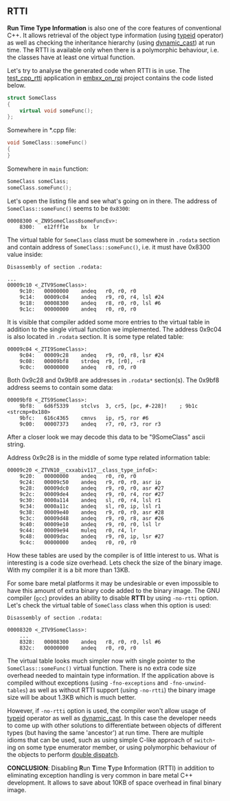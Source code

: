 ## RTTI

**Run Time Type Information** is also one of the core features of conventional C++. It allows retrieval of the object type information (using [typeid](http://en.cppreference.com/w/cpp/language/typeid) operator) as well as checking the inheritance hierarchy (using [dynamic_cast](http://en.cppreference.com/w/cpp/language/dynamic_cast)) at run time. The RTTI is available only when there is a polymorphic behaviour, i.e. the classes have at least one virtual function.

Let's try to analyse the generated code when RTTI is in use. The [test_cpp_rtti](https://github.com/arobenko/embxx_on_rpi/tree/master/src/test_cpp/test_cpp_rtti) application in [embxx_on_rpi](https://github.com/arobenko/embxx_on_rpi) project contains the code listed below.
```cpp
struct SomeClass
{
    virtual void someFunc();
};
```

Somewhere in *.cpp file:
```cpp
void SomeClass::someFunc()
{
}
```

Somewhere in `main` function:
```cpp
SomeClass someClass;
someClass.someFunc();
```

Let's open the listing file and see what's going on in there. The address of `SomeClass::someFunc()` seems to be `0x8300`:
```
00008300 <_ZN9SomeClass8someFuncEv>:
    8300:	e12fff1e 	bx	lr
```

The virtual table for `SomeClass` class must be somewhere in `.rodata` section and contain address of `SomeClass::someFunc()`, i.e. it must have 0x8300 value inside:
```
Disassembly of section .rodata:

...
00009c10 <_ZTV9SomeClass>:
    9c10:	00000000 	andeq	r0, r0, r0
    9c14:	00009c04 	andeq	r9, r0, r4, lsl #24
    9c18:	00008300 	andeq	r8, r0, r0, lsl #6
    9c1c:	00000000 	andeq	r0, r0, r0

```

It is visible that compiler added some more entries to the virtual table in addition to the single virtual function we implemented. The address 0x9c04 is also located in `.rodata` section. It is some type related table:
```
00009c04 <_ZTI9SomeClass>:
    9c04:	00009c28 	andeq	r9, r0, r8, lsr #24
    9c08:	00009bf8 	strdeq	r9, [r0], -r8
    9c0c:	00000000 	andeq	r0, r0, r0
```

Both 0x9c28 and 0x9bf8 are addresses in `.rodata*` section(s). The 0x9bf8 address seems to contain some data:
```
00009bf8 <_ZTS9SomeClass>:
    9bf8:	6d6f5339 	stclvs	3, cr5, [pc, #-228]!	; 9b1c <strcmp+0x180>
    9bfc:	616c4365 	cmnvs	ip, r5, ror #6
    9c00:	00007373 	andeq	r7, r0, r3, ror r3
```
After a closer look we may decode this data to be "9SomeClass" ascii string.

Address 0x9c28 is in the middle of some type related information table:
```
00009c20 <_ZTVN10__cxxabiv117__class_type_infoE>:
    9c20:	00000000 	andeq	r0, r0, r0
    9c24:	00009c50 	andeq	r9, r0, r0, asr ip
    9c28:	00009dc0 	andeq	r9, r0, r0, asr #27
    9c2c:	00009de4 	andeq	r9, r0, r4, ror #27
    9c30:	0000a114 	andeq	sl, r0, r4, lsl r1
    9c34:	0000a11c 	andeq	sl, r0, ip, lsl r1
    9c38:	00009e40 	andeq	r9, r0, r0, asr #28
    9c3c:	00009d48 	andeq	r9, r0, r8, asr #26
    9c40:	00009e10 	andeq	r9, r0, r0, lsl lr
    9c44:	00009e94 	muleq	r0, r4, lr
    9c48:	00009dac 	andeq	r9, r0, ip, lsr #27
    9c4c:	00000000 	andeq	r0, r0, r0
```

How these tables are used by the compiler is of little interest to us. What is interesting is a code size overhead. Lets check the size of the binary image. With my compiler it is a bit more than 13KB. 

For some bare metal platforms it may be undesirable or even impossible to have this amount of extra binary code added to the binary image. The GNU compiler (`gcc`) provides an ability to disable **RTTI** by using `-no-rtti` option. Let's check the virtual table of `SomeClass` class when this option is used:
```
Disassembly of section .rodata:

00008320 <_ZTV9SomeClass>:
	...
    8328:	00008300 	andeq	r8, r0, r0, lsl #6
    832c:	00000000 	andeq	r0, r0, r0
```

The virtual table looks much simpler now with single pointer to the `SomeClass::someFunc()` virtual function. There is no extra code size overhead needed to maintain type information. If the application above is compiled without exceptions (using `-fno-exceptions` and `-fno-unwind-tables`) as well as without RTTI support (using `-no-rtti`) the binary image size will be about 1.3KB which is much better.

However, if `-no-rtti` option is used, the compiler won't allow usage of 
[typeid](http://en.cppreference.com/w/cpp/language/typeid) operator as well as 
[dynamic_cast](http://en.cppreference.com/w/cpp/language/dynamic_cast). 
In this case the developer needs to come up with other solutions to differentiate 
between objects of different types (but having the same 'ancestor') at run time. 
There are multiple idioms that can be used, such as using simple C-like approach 
of `switch`-ing on some type enumerator member, or using polymorphic behaviour 
of the objects to perform 
[double dispatch](http://en.wikipedia.org/wiki/Double_dispatch).

**CONCLUSION**: Disabling **R**un **T**ime **T**ype **I**nformation (RTTI) 
in addition to eliminating exception handling is very common in bare metal 
C++ development. It allows to save about 10KB of space overhead in final binary 
image.
